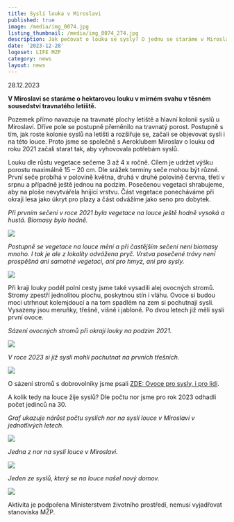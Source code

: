 ```yaml
---
title: Syslí louka v Miroslavi
published: true
image: /media/img_0074.jpg
listing_thumbnail: /media/img_0074_274.jpg
description: Jak pečovat o louku se sysly? O jednu se staráme v Miroslavi.
date: '2023-12-28'
logoset: LIFE MZP
category: news
layout: news
---
```

28.12.2023 

**V Miroslavi se staráme o hektarovou louku v mírném svahu v těsném sousedství travnatého letiště.**

Pozemek přímo navazuje na travnaté plochy letiště a hlavní kolonii syslů u Miroslavi. Dříve pole se postupně přeměnilo na travnatý porost. Postupně s tím, jak roste kolonie syslů na letišti a rozšiřuje se, začali se objevovat sysli i na této louce. Proto jsme se společně s Aeroklubem Miroslav o louku od roku 2021 začali starat tak, aby vyhovovala potřebám syslů. 

Louku dle růstu vegetace sečeme 3 až 4 x ročně. Cílem je udržet výšku porostu maximálně 15 – 20 cm. Dle srážek termíny seče mohou být různé. První seče probíhá v polovině května, druhá v druhé polovině června, třetí v srpnu a případně ještě jednou na podzim. Posečenou vegetaci shrabujeme, aby na ploše nevytvářela hnijící vrstvu. Část vegetace ponecháváme při okraji lesa jako úkryt pro plazy a část odvážíme jako seno pro dobytek. 

_Při prvním sečení v roce 2021 byla vegetace na louce ještě hodně vysoká a hustá. Biomasy bylo hodně._

![](/media/p5254720.jpg)

_Postupně se vegetace na louce mění a při častějším sečení není biomasy mnoho. I tak je ale z lokality odvážena pryč. Vrstva posečené trávy není prospěšná ani samotné vegetaci, ani pro hmyz, ani pro sysly._

![](/media/img_0072_m.jpg)

Při kraji louky podél polní cesty jsme také vysadili alej ovocných stromů. Stromy zpestří jednolitou plochu, poskytnou stín i vláhu. Ovoce si budou moci utrhnout kolemjdoucí a na tom spadlém na zem si pochutnají sysli. Vysazeny jsou meruňky, třešně, višně i jabloně. Po dvou letech již měli sysli první ovoce. 

_Sázení ovocných stromů při okraji louky na podzim 2021._

![](/media/img_6812_v_620.jpg)

_V roce 2023 si již sysli mohli pochutnat na prvních třešních._

![](/media/img_8776.jpg)

O sázení stromů s dobrovolníky jsme psali [ZDE: Ovoce pro sysly, i pro lidi](/news/ovoce-pro-sysly-i-pro-lidi).

A kolik tedy na louce žije syslů? Dle počtu nor jsme pro rok 2023 odhadli počet jedinců na 30. 

_Graf ukazuje nárůst počtu syslích nor na syslí louce v Miroslavi v jednotlivých letech._

![](/media/vyvoj-nor.jpg)

_Jedna z nor na syslí louce v Miroslavi._

![](/media/img_9970.jpg)

_Jeden ze syslů, který se na louce našel nový domov._

![](/media/dscn8161.jpg)



Aktivita je podpořena Ministerstvem životního prostředí, nemusí vyjadřovat stanoviska MŽP.
